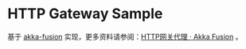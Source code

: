 # HTTP Gateway Sample

基于 [akka-fusion](https://github.com/ihongka/akka-fusion/tree/master/fusion-http-gateway) 实现，更多资料请参阅：[HTTP网关代理 · Akka Fusion](https://ihongka.github.io/akka-fusion/http-gateway/index.html) 。
